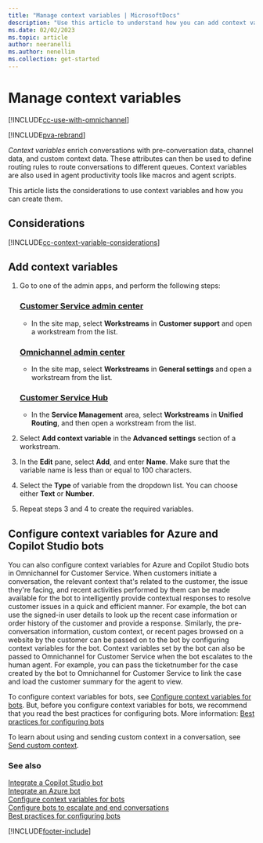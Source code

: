 ```yaml
---
title: "Manage context variables | MicrosoftDocs"
description: "Use this article to understand how you can add context variables and then configure them in Omnichannel for Customer Service."
ms.date: 02/02/2023
ms.topic: article
author: neeranelli
ms.author: nenellim
ms.collection: get-started
---
```


# Manage context variables

[!INCLUDE[cc-use-with-omnichannel](../includes/cc-use-with-omnichannel.md)]

[!INCLUDE[pva-rebrand](../includes/cc-pva-rebrand.md)]

*Context variables* enrich conversations with pre-conversation data, channel data, and custom context data. These attributes can then be used to define routing rules to route conversations to different queues. Context variables are also used in agent productivity tools like macros and agent scripts.

This article lists the considerations to use context variables and how you can create them.

## Considerations

[!INCLUDE[cc-context-variable-considerations](../includes/cc-context-variable-considerations.md)]

## Add context variables

1. Go to one of the admin apps, and perform the following steps:

   ### [Customer Service admin center](#tab/customerserviceadmincenter)

    - In the site map, select **Workstreams** in **Customer support** and open a workstream from the list.

   ### [Omnichannel admin center](#tab/omnichanneladmincenter)
    
     - In the site map, select **Workstreams** in **General settings** and open a workstream from the list.
    
   ### [Customer Service Hub](#tab/customerservicehub)

     - In the **Service Management** area, select **Workstreams** in **Unified Routing**, and then open a workstream from the list.
     
2. Select **Add context variable** in the **Advanced settings** section of a workstream.
3. In the **Edit** pane, select **Add**, and enter **Name**. Make sure that the variable name is less than or equal to 100 characters.
4. Select the **Type** of variable from the dropdown list. You can choose either **Text** or **Number**.
5. Repeat steps 3 and 4 to create the required variables.

## Configure context variables for Azure and Copilot Studio bots

You can also configure context variables for Azure and Copilot Studio bots in Omnichannel for Customer Service. When customers initiate a conversation, the relevant context that's related to the customer, the issue they're facing, and recent activities performed by them can be made available for the bot to intelligently provide contextual responses to resolve customer issues in a quick and efficient manner. For example, the bot can use the signed-in user details to look up the recent case information or order history of the customer and provide a response. Similarly, the pre-conversation information, custom context, or recent pages browsed on a website by the customer can be passed on to the bot by configuring context variables for the bot. Context variables set by the bot can also be passed to Omnichannel for Customer Service when the bot escalates to the human agent. For example, you can pass the ticketnumber for the case created by the bot to Omnichannel for Customer Service to link the case and load the customer summary for the agent to view.

To configure context variables for bots, see [Configure context variables for bots](context-variables-for-bot.md). But, before you configure context variables for bots, we recommend that you read the best practices for configuring bots. More information: [Best practices for configuring bots](configure-bot-best-practices.md)

To learn about using and sending custom context in a conversation, see [Send custom context](send-context-starting-chat.md).

### See also

[Integrate a Copilot Studio bot](configure-bot-virtual-agent.md)  
[Integrate an Azure bot](configure-bot-azure.md)  
[Configure context variables for bots](context-variables-for-bot.md)  
[Configure bots to escalate and end conversations](bot-escalate-end-conversation.md)  
[Best practices for configuring bots](configure-bot-best-practices.md)  

[!INCLUDE[footer-include](../includes/footer-banner.md)]
